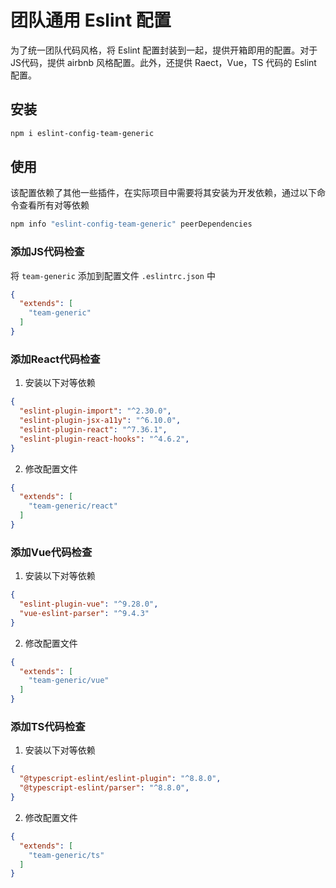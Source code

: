 # 团队通用 Eslint 配置
为了统一团队代码风格，将 Eslint 配置封装到一起，提供开箱即用的配置。对于JS代码，提供 airbnb 风格配置。此外，还提供 Raect，Vue，TS 代码的 Eslint 配置。

## 安装
```bash
npm i eslint-config-team-generic
```

## 使用
该配置依赖了其他一些插件，在实际项目中需要将其安装为开发依赖，通过以下命令查看所有对等依赖

```bash
npm info "eslint-config-team-generic" peerDependencies
```
### 添加JS代码检查
将 `team-generic` 添加到配置文件 `.eslintrc.json` 中

```json
{
  "extends": [
    "team-generic"
  ]
}
```
### 添加React代码检查
1. 安装以下对等依赖
```json
{
  "eslint-plugin-import": "^2.30.0",
  "eslint-plugin-jsx-a11y": "^6.10.0",
  "eslint-plugin-react": "^7.36.1",
  "eslint-plugin-react-hooks": "^4.6.2",
}
```
2. 修改配置文件
```json
{
  "extends": [
    "team-generic/react"
  ]
}
```

### 添加Vue代码检查
1. 安装以下对等依赖
```json
{
  "eslint-plugin-vue": "^9.28.0",
  "vue-eslint-parser": "^9.4.3"
}
```
2. 修改配置文件
```json
{
  "extends": [
    "team-generic/vue"
  ]
}
```

### 添加TS代码检查
1. 安装以下对等依赖
```json
{
  "@typescript-eslint/eslint-plugin": "^8.8.0",
  "@typescript-eslint/parser": "^8.8.0",
}
```
2. 修改配置文件
```json
{
  "extends": [
    "team-generic/ts"
  ]
}
```
